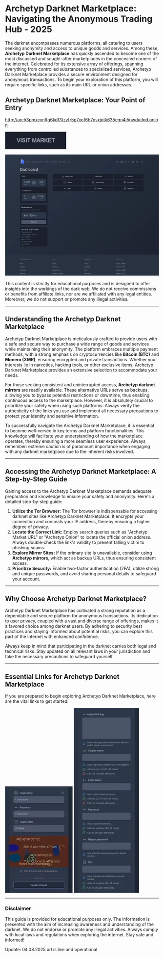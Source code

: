 # Archetyp Darknet Marketplace: Navigating the Anonymous Trading Hub - 2025

The darknet encompasses numerous platforms, all catering to users seeking anonymity and access to unique goods and services. Among these, **Archetyp Darknet Marketplace** has quickly ascended to become one of the most discussed and sought-after marketplaces in the concealed corners of the internet. Celebrated for its extensive array of offerings, spanning everything from controlled substances to specialized services, Archetyp Darknet Marketplace provides a secure environment designed for anonymous transactions. To begin your exploration of this platform, you will require specific links, such as its main URL or onion addresses.

## Archetyp Darknet Marketplace: Your Point of Entry

http://arch3pmxcxnftg6kdf3tzyfr5p7xof6b7psxjqtk635egp4j5qwdudqd.onion

[<img src="/previews/canvas.webp" width="200">](http://arch3pmxcxnftg6kdf3tzyfr5p7xof6b7psxjqtk635egp4j5qwdudqd.onion)

<a href="http://arch3pmxcxnftg6kdf3tzyfr5p7xof6b7psxjqtk635egp4j5qwdudqd.onion"><img src="/previews/max.webp" alt="Archetyp Preview" style="max-width: 100%;"></a>

This content is strictly for educational purposes and is designed to offer insights into the workings of the dark web. We do not receive commissions or benefits from affiliate links, nor are we affiliated with any legal entities. Moreover, we do not support or promote any illegal activities.

---

## Understanding the Archetyp Darknet Marketplace

Archetyp Darknet Marketplace is meticulously crafted to provide users with a safe and secure way to purchase a wide range of goods and services while maintaining their anonymity. The platform embraces multiple payment methods, with a strong emphasis on cryptocurrencies like **Bitcoin (BTC)** and **Monero (XMR)**, ensuring encrypted and private transactions. Whether your interests lie in narcotics, hacking tools, or other exclusive items, Archetyp Darknet Marketplace provides an extensive selection to accommodate your needs.

For those seeking consistent and uninterrupted access, **Archetyp darknet mirrors** are readily available. These alternative URLs serve as backups, allowing you to bypass potential restrictions or downtime, thus enabling continuous access to the marketplace. However, it is absolutely crucial to prioritize your safety when using such platforms. Always verify the authenticity of the links you use and implement all necessary precautions to protect your identity and sensitive information.

To successfully navigate the Archetyp Darknet Marketplace, it is essential to become well-versed in key terms and platform functionalities. This knowledge will facilitate your understanding of how the marketplace operates, thereby ensuring a more seamless user experience. Always remember: extreme caution is of paramount importance when engaging with any darknet marketplace due to the inherent risks involved.

---

## Accessing the Archetyp Darknet Marketplace: A Step-by-Step Guide

Gaining access to the Archetyp Darknet Marketplace demands adequate preparation and knowledge to ensure your safety and anonymity. Here's a detailed step-by-step guide:

1.  **Utilize the Tor Browser:** The Tor browser is indispensable for accessing darknet sites like Archetyp Darknet Marketplace. It encrypts your connection and conceals your IP address, thereby ensuring a higher degree of privacy.
2.  **Locate the Correct Link:** Employ search queries such as "Archetyp Market URL" or "Archetyp Onion" to locate the official onion address. Always double-check the link's validity to prevent falling victim to phishing scams.
3.  **Explore Mirror Sites:** If the primary site is unavailable, consider using **Archetyp mirrors**, which act as backup URLs, thus ensuring consistent access.
4.  **Prioritize Security:** Enable two-factor authentication (2FA), utilize strong and unique passwords, and avoid sharing personal details to safeguard your account.

---

## Why Choose Archetyp Darknet Marketplace?

Archetyp Darknet Marketplace has cultivated a strong reputation as a dependable and secure platform for anonymous transactions. Its dedication to user privacy, coupled with a vast and diverse range of offerings, makes it a favored choice among darknet users. By adhering to security best practices and staying informed about potential risks, you can explore this part of the internet with enhanced confidence.

Always keep in mind that participating in the darknet carries both legal and technical risks. Stay updated on all relevant laws in your jurisdiction and take the necessary precautions to safeguard yourself.

---

## Essential Links for Archetyp Darknet Marketplace

If you are prepared to begin exploring Archetyp Darknet Marketplace, here are the vital links to get started:

<a href="http://arch3pmxcxnftg6kdf3tzyfr5p7xof6b7psxjqtk635egp4j5qwdudqd.onion"><img src="/previews/print.webp" alt="Archetyp Login" style="max-width: 100%;"></a>
<a href="http://arch3pmxcxnftg6kdf3tzyfr5p7xof6b7psxjqtk635egp4j5qwdudqd.onion"><img src="/previews/log.webp" alt="Archetyp Register" style="max-width: 100%;"></a>

---

### Disclaimer

This guide is provided for educational purposes only. The information is presented with the aim of increasing awareness and understanding of the darknet. We do not endorse or promote any illegal activities. Always comply with local laws and regulations when exploring the internet. Stay safe and informed!





























Update:  04.08.2025 url is live and operational